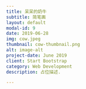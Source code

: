```yaml
---
title: 呆呆的奶牛
subtitle: 简笔画
layout: default
modal-id: 9
date: 2019-06-28
img: cow.jpeg
thumbnail: cow-thumbnail.png
alt: image-alt
project-date: June 2019
client: Start Bootstrap
category: Web Development
description: 占位描述.

---
```

